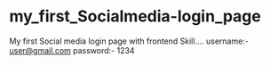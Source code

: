 # my_first_Socialmedia-login_page
My first Social media login page with frontend Skill....
username:- user@gmail.com
password:- 1234
